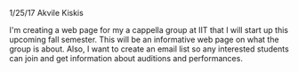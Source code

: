 1/25/17 Akvile Kiskis

I'm creating a web page for my a cappella group at IIT that I will start up this upcoming 
fall semester. This will be an informative web page on what the group is about. 
Also, I want to create an email list so any interested students can join and get information 
about auditions and performances. 

